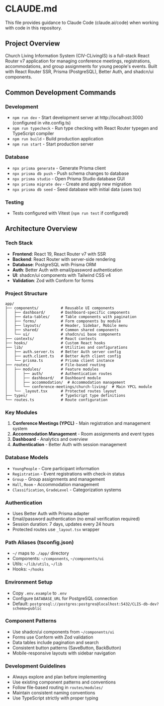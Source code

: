 # CLAUDE.md

This file provides guidance to Claude Code (claude.ai/code) when working with code in this repository.

## Project Overview

Church Living Information System (CIV-CLivingIS) is a full-stack React Router v7 application for managing conference meetings, registrations, accommodations, and group assignments for young people's events. Built with React Router SSR, Prisma (PostgreSQL), Better Auth, and shadcn/ui components.

## Common Development Commands

### Development
- `npm run dev` - Start development server at http://localhost:3000 (configured in vite.config.ts)
- `npm run typecheck` - Run type checking with React Router typegen and TypeScript compiler
- `npm run build` - Build production application
- `npm run start` - Start production server

### Database
- `npx prisma generate` - Generate Prisma client
- `npx prisma db push` - Push schema changes to database
- `npx prisma studio` - Open Prisma Studio database GUI
- `npx prisma migrate dev` - Create and apply new migration
- `npx prisma db seed` - Seed database with initial data (uses tsx)

### Testing
- Tests configured with Vitest (`npm run test` if configured)

## Architecture Overview

### Tech Stack
- **Frontend**: React 19, React Router v7 with SSR
- **Backend**: React Router with server-side rendering
- **Database**: PostgreSQL with Prisma ORM
- **Auth**: Better Auth with email/password authentication
- **UI**: shadcn/ui components with Tailwind CSS v4
- **Validation**: Zod with Conform for forms

### Project Structure
```
app/
├── components/          # Reusable UI components
│   ├── dashboard/       # Dashboard-specific components
│   ├── data-tables/     # Table components with pagination
│   ├── forms/           # Form components by module
│   ├── layouts/         # Header, Sidebar, Mobile menu
│   ├── shared/          # Common shared components
│   └── ui/              # shadcn/ui base components
├── contexts/            # React contexts
├── hooks/               # Custom React hooks
├── lib/                 # Utilities and configurations
│   ├── auth.server.ts   # Better Auth server config
│   ├── auth.client.ts   # Better Auth client config
│   └── prisma.ts        # Prisma client instance
├── routes/              # File-based routing
│   ├── modules/         # Feature modules
│   │   ├── auth/        # Authentication routes
│   │   ├── dashboard/   # Dashboard module
│   │   ├── accommodation/  # Accommodation management
│   │   └── conference-meetings/church-living/  # Main YPCL module
│   └── _layout.tsx      # Protected routes layout
├── types/               # TypeScript type definitions
└── routes.ts            # Route configuration
```

### Key Modules
1. **Conference Meetings (YPCL)** - Main registration and management system
2. **Accommodation Management** - Room assignments and event types
3. **Dashboard** - Analytics and overview
4. **Authentication** - Better Auth with session management

### Database Models
- `YoungPeople` - Core participant information
- `Registration` - Event registrations with check-in status
- `Group` - Group assignments and management
- `Hall`, `Room` - Accommodation management
- `Classification`, `GradeLevel` - Categorization systems

### Authentication
- Uses Better Auth with Prisma adapter
- Email/password authentication (no email verification required)
- Session duration: 7 days, updates every 24 hours
- Protected routes use `_layout.tsx` wrapper

### Path Aliases (tsconfig.json)
- `~/` maps to `./app/` directory
- Components: `~/components`, `~/components/ui`
- Utils: `~/lib/utils`, `~/lib`
- Hooks: `~/hooks`

### Environment Setup
- Copy `.env.example` to `.env`
- Configure `DATABASE_URL` for PostgreSQL connection
- Default: `postgresql://postgres:postgres@localhost:5432/CLIS-db-dev?schema=public`

### Component Patterns
- Use shadcn/ui components from `~/components/ui`
- Forms use Conform with Zod validation
- Data tables include pagination and search
- Consistent button patterns (SaveButton, BackButton)
- Mobile-responsive layouts with sidebar navigation

### Development Guidelines
- Always explore and plan before implementing
- Use existing component patterns and conventions
- Follow file-based routing in `routes/modules/`
- Maintain consistent naming conventions
- Use TypeScript strictly with proper typing